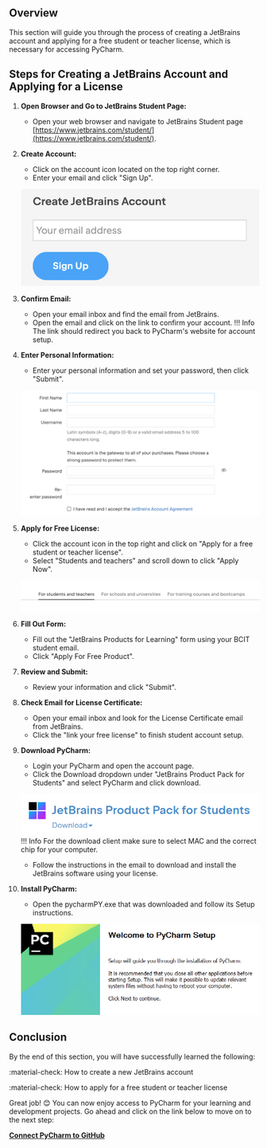 ## Overview

This section will guide you through the process of creating a JetBrains account and applying for a free student or teacher license, which is necessary for accessing PyCharm.

## Steps for Creating a JetBrains Account and Applying for a License

1. **Open Browser and Go to JetBrains Student Page:**
     - Open your web browser and navigate to JetBrains Student page [https://www.jetbrains.com/student/](https://www.jetbrains.com/student/).

2. **Create Account:**
    - Click on the account icon located on the top right corner.
    - Enter your email and click "Sign Up".

    ![Sign Up](assets/pyCharm5.png)

3. **Confirm Email:**
    - Open your email inbox and find the email from JetBrains.
    - Open the email and click on the link to confirm your account.
    !!! Info
        The link should redirect you back to PyCharm's website for account setup.

4. **Enter Personal Information:**
    - Enter your personal information and set your password, then click "Submit".

    ![Enter account info](assets/pyCharm9.png)

5. **Apply for Free License:**
    - Click the account icon in the top right and click on "Apply for a free student or teacher license".
    - Select "Students and teachers" and scroll down to click "Apply Now".

    ![Select Students and teachers](assets/pyCharm2.png)

6. **Fill Out Form:**
    - Fill out the "JetBrains Products for Learning" form using your BCIT student email.
    - Click "Apply For Free Product".

7. **Review and Submit:**
    - Review your information and click "Submit".

8. **Check Email for License Certificate:**
    - Open your email inbox and look for the License Certificate email from JetBrains.
    - Click the "link your free license" to finish student account setup.

9. **Download PyCharm:**
    - Login your PyCharm and open the account page.
    - Click the Download dropdown under "JetBrains Product Pack for Students" and select PyCharm and click download.

    ![Download PyCharm](assets/pyCharm7.png)
    !!! Info
        For the download client make sure to select MAC and the correct chip for your computer.
    - Follow the instructions in the email to download and install the JetBrains software using your license.

10. **Install PyCharm:**
    - Open the pycharmPY.exe that was downloaded and follow its Setup instructions.
    
    ![PyCharm Setup](assets/pyCharm10.png)


## Conclusion

By the end of this section, you will have successfully learned the following:

:material-check: How to create a new JetBrains account

:material-check: How to apply for a free student or teacher license

Great job! 😊 You can now enjoy access to PyCharm for your learning and development projects. Go ahead and click on the link below to move on to the next step:

**[Connect PyCharm to GitHub](connectPycharmToGithub.md)**
